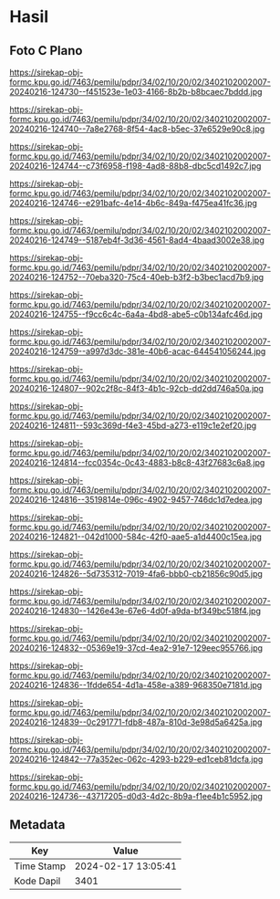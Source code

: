 # Hasil

## Foto C Plano

https://sirekap-obj-formc.kpu.go.id/7463/pemilu/pdpr/34/02/10/20/02/3402102002007-20240216-124730--f451523e-1e03-4166-8b2b-b8bcaec7bddd.jpg

https://sirekap-obj-formc.kpu.go.id/7463/pemilu/pdpr/34/02/10/20/02/3402102002007-20240216-124740--7a8e2768-8f54-4ac8-b5ec-37e6529e90c8.jpg

https://sirekap-obj-formc.kpu.go.id/7463/pemilu/pdpr/34/02/10/20/02/3402102002007-20240216-124744--c73f6958-f198-4ad8-88b8-dbc5cd1492c7.jpg

https://sirekap-obj-formc.kpu.go.id/7463/pemilu/pdpr/34/02/10/20/02/3402102002007-20240216-124746--e291bafc-4e14-4b6c-849a-f475ea41fc36.jpg

https://sirekap-obj-formc.kpu.go.id/7463/pemilu/pdpr/34/02/10/20/02/3402102002007-20240216-124749--5187eb4f-3d36-4561-8ad4-4baad3002e38.jpg

https://sirekap-obj-formc.kpu.go.id/7463/pemilu/pdpr/34/02/10/20/02/3402102002007-20240216-124752--70eba320-75c4-40eb-b3f2-b3bec1acd7b9.jpg

https://sirekap-obj-formc.kpu.go.id/7463/pemilu/pdpr/34/02/10/20/02/3402102002007-20240216-124755--f9cc6c4c-6a4a-4bd8-abe5-c0b134afc46d.jpg

https://sirekap-obj-formc.kpu.go.id/7463/pemilu/pdpr/34/02/10/20/02/3402102002007-20240216-124759--a997d3dc-381e-40b6-acac-644541056244.jpg

https://sirekap-obj-formc.kpu.go.id/7463/pemilu/pdpr/34/02/10/20/02/3402102002007-20240216-124807--902c2f8c-84f3-4b1c-92cb-dd2dd746a50a.jpg

https://sirekap-obj-formc.kpu.go.id/7463/pemilu/pdpr/34/02/10/20/02/3402102002007-20240216-124811--593c369d-f4e3-45bd-a273-e119c1e2ef20.jpg

https://sirekap-obj-formc.kpu.go.id/7463/pemilu/pdpr/34/02/10/20/02/3402102002007-20240216-124814--fcc0354c-0c43-4883-b8c8-43f27683c6a8.jpg

https://sirekap-obj-formc.kpu.go.id/7463/pemilu/pdpr/34/02/10/20/02/3402102002007-20240216-124816--3519814e-096c-4902-9457-746dc1d7edea.jpg

https://sirekap-obj-formc.kpu.go.id/7463/pemilu/pdpr/34/02/10/20/02/3402102002007-20240216-124821--042d1000-584c-42f0-aae5-a1d4400c15ea.jpg

https://sirekap-obj-formc.kpu.go.id/7463/pemilu/pdpr/34/02/10/20/02/3402102002007-20240216-124826--5d735312-7019-4fa6-bbb0-cb21856c90d5.jpg

https://sirekap-obj-formc.kpu.go.id/7463/pemilu/pdpr/34/02/10/20/02/3402102002007-20240216-124830--1426e43e-67e6-4d0f-a9da-bf349bc518f4.jpg

https://sirekap-obj-formc.kpu.go.id/7463/pemilu/pdpr/34/02/10/20/02/3402102002007-20240216-124832--05369e19-37cd-4ea2-91e7-129eec955766.jpg

https://sirekap-obj-formc.kpu.go.id/7463/pemilu/pdpr/34/02/10/20/02/3402102002007-20240216-124836--1fdde654-4d1a-458e-a389-968350e7181d.jpg

https://sirekap-obj-formc.kpu.go.id/7463/pemilu/pdpr/34/02/10/20/02/3402102002007-20240216-124839--0c291771-fdb8-487a-810d-3e98d5a6425a.jpg

https://sirekap-obj-formc.kpu.go.id/7463/pemilu/pdpr/34/02/10/20/02/3402102002007-20240216-124842--77a352ec-062c-4293-b229-ed1ceb81dcfa.jpg

https://sirekap-obj-formc.kpu.go.id/7463/pemilu/pdpr/34/02/10/20/02/3402102002007-20240216-124736--43717205-d0d3-4d2c-8b9a-f1ee4b1c5952.jpg


## Metadata

| Key        | Value               |
| ---------- | ------------------- |
| Time Stamp | 2024-02-17 13:05:41 |
| Kode Dapil | 3401                |



